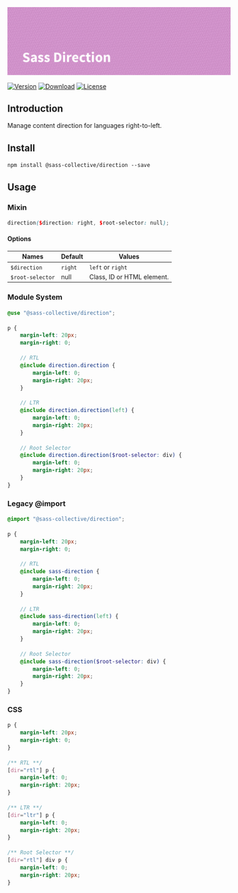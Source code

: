 ![Sass Direction](.repo/banner.png)

[![Version](https://flat.badgen.net/npm/v/@sass-collective/direction)](https://www.npmjs.com/package/@sass-collective/direction)
[![Download](https://flat.badgen.net/npm/dt/@sass-collective/direction)](https://www.npmjs.com/package/@sass-collective/direction)
[![License](https://flat.badgen.net/npm/license/@sass-collective/direction)](https://www.npmjs.com/package/@sass-collective/direction)

## Introduction

Manage content direction for languages right-to-left.

## Install

    npm install @sass-collective/direction --save
    
## Usage

### Mixin

```scss
direction($direction: right, $root-selector: null);
```
#### Options

| Names                 | Default      | Values                        |
| --------------------- | ------------ | ----------------------------- |
| ``$direction``        | ``right``    | ``left`` or ``right``         |
| ``$root-selector``    | null         | Class, ID or HTML element.    |

### Module System

```scss
@use "@sass-collective/direction";

p {
    margin-left: 20px;
    margin-right: 0;

    // RTL
    @include direction.direction {
        margin-left: 0;
        margin-right: 20px;
    }

    // LTR
    @include direction.direction(left) {
        margin-left: 0;
        margin-right: 20px;
    }

    // Root Selector
    @include direction.direction($root-selector: div) {
        margin-left: 0;
        margin-right: 20px;
    }
}
```

### Legacy @import

```scss
@import "@sass-collective/direction";

p {
    margin-left: 20px;
    margin-right: 0;

    // RTL
    @include sass-direction {
        margin-left: 0;
        margin-right: 20px;
    }

    // LTR
    @include sass-direction(left) {
        margin-left: 0;
        margin-right: 20px;
    }

    // Root Selector
    @include sass-direction($root-selector: div) {
        margin-left: 0;
        margin-right: 20px;
    }
}
```

### CSS

```css
p {
    margin-left: 20px;
    margin-right: 0;
}

/** RTL **/
[dir="rtl"] p {
    margin-left: 0;
    margin-right: 20px;
}

/** LTR **/
[dir="ltr"] p {
    margin-left: 0;
    margin-right: 20px;
}

/** Root Selector **/
[dir="rtl"] div p {
    margin-left: 0;
    margin-right: 20px;
}
```
